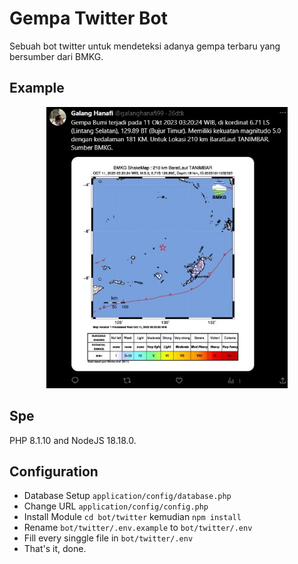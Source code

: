 # Gempa Twitter Bot

Sebuah bot twitter untuk mendeteksi adanya gempa terbaru yang bersumber dari BMKG.

## Example

<p align="center">
    <img src="https://raw.githubusercontent.com/galanghanaf/gempa-twitter-bot/main/assets/img/2.jpg" alt="twitter-bot" height="450">
</p>

## Spe

PHP 8.1.10 and NodeJS 18.18.0.

## Configuration

- Database Setup `application/config/database.php`
- Change URL `application/config/config.php`
- Install Module `cd bot/twitter` kemudian `npm install`
- Rename `bot/twitter/.env.example` to `bot/twitter/.env`
- Fill every singgle file in `bot/twitter/.env`
- That's it, done.
